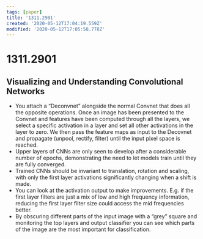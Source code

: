 ```yaml
---
tags: [paper]
title: '1311.2901'
created: '2020-05-12T17:04:19.559Z'
modified: '2020-05-12T17:05:58.778Z'
---
```


# 1311.2901

## Visualizing and Understanding Convolutional Networks
- You attach a “Deconvnet” alongside the normal Convnet that does all the opposite operations. Once an image has been presented to the Convnet and features have been computed through all the layers, we select a specific activation in a layer and set all other activations in the layer to zero. We then pass the feature maps as input to the Decovnet and propagate (unpool, rectify, filter) until the input pixel space is reached. 
- Upper layers of CNNs are only seen to develop after a considerable number of epochs, demonstrating the need to let models train until they are fully converged.
- Trained CNNs should be invariant to translation, rotation and scaling, with only the first layer activations significantly changing when a shift is made.
- You can look at the activation output to make improvements. E.g. if the first layer filters are just a mix of low and high frequency information, reducing the first layer filter size could access the mid frequencies better.
- By obscuring different parts of the input image with a “grey” square and monitoring the top layers and output classifier you can see which parts of the image are the most important for classification.
